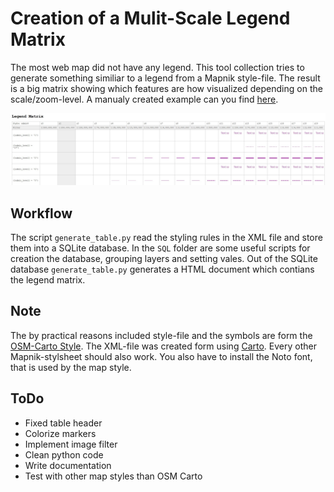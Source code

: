 # Creation of a Mulit-Scale Legend Matrix

The most web map did not have any legend. This tool collection tries to generate something similiar to a legend from a Mapnik style-file. The result is a big matrix showing which features are how visualized depending on the scale/zoom-level. A manualy created example can you find [here](https://mathiasgroebe.github.io/Multi-Scale-Legend/Legend.html).

![Sample for the Mulit-Scale-Legend Matrix](legend-sample.JPG)

## Workflow

The script ``generate_table.py`` read the styling rules in the XML file and store them into a SQLite database. In the `SQL` folder are some useful scripts for creation the database, grouping layers and setting vales. Out of the SQLite database ``generate_table.py`` generates a HTML document which contians the legend matrix.

## Note

The by practical reasons included style-file and the symbols are form the [OSM-Carto Style](https://github.com/gravitystorm/openstreetmap-carto). The XML-file was created form using [Carto](https://github.com/mapbox/carto). Every other Mapnik-stylsheet should also work. You also have to install the Noto font, that is used by the map style.

## ToDo

 - Fixed table header
 - Colorize markers
 - Implement image filter
 - Clean python code
 - Write documentation
 - Test with other map styles than OSM Carto